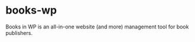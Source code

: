 books-wp
========

Books in WP is an all-in-one website (and more) management tool for book publishers.